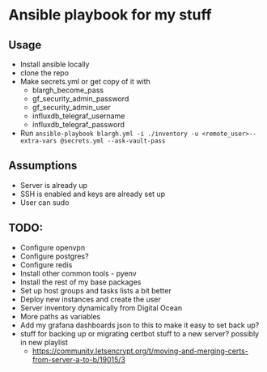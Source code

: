 # Ansible playbook for my stuff

## Usage

* Install ansible locally
* clone the repo
* Make secrets.yml or get copy of it with
  * blargh_become_pass
  * gf_security_admin_password
  * gf_security_admin_user
  * influxdb_telegraf_username
  * influxdb_telegraf_password
* Run `ansible-playbook blargh.yml -i ./inventory -u <remote_user>--extra-vars @secrets.yml --ask-vault-pass`

## Assumptions

* Server is already up
* SSH is enabled and keys are already set up
* User can sudo

## TODO:

* Configure openvpn
* Configure postgres?
* Configure redis
* Install other common tools - pyenv
* Install the rest of my base packages
* Set up host groups and tasks lists a bit better
* Deploy new instances and create the user
* Server inventory dynamically from Digital Ocean
* More paths as variables
* Add my grafana dashboards json to this to make it easy to set back up?
* stuff for backing up or migrating certbot stuff to a new server?  possibly in new playlist
  * https://community.letsencrypt.org/t/moving-and-merging-certs-from-server-a-to-b/19015/3
